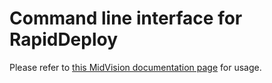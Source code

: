 # Command line interface for RapidDeploy

Please refer to [this MidVision documentation page](http://docs.midvision.com/LATEST/reference/api/command-line-api.html) for usage.
